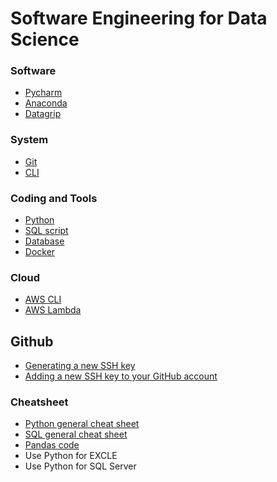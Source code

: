 # Software Engineering for Data Science

### Software
- [Pycharm](Notes/Pycharm.md) 
- [Anaconda](PublicCheatSheet/conda-cheatsheet.pdf) 
- [Datagrip](Notes/Datagrip.md)

### System
- [Git](Notes/Git.md) 
- [CLI](Notes/cli.md)

### Coding and Tools
- [Python](Notes/Python.md)
- [SQL script](Notes/SQL.md)
- [Database](Notes/DB.md)
- [Docker](Notes/Docker.md)

### Cloud
- [AWS CLI](Notes/AWS_CLI.md)
- [AWS Lambda](Notes/AWS_Lambda.md)

## Github
- [Generating a new SSH key](https://help.github.com/en/github/authenticating-to-github/generating-a-new-ssh-key-and-adding-it-to-the-ssh-agent)
- [Adding a new SSH key to your GitHub account](https://help.github.com/en/github/authenticating-to-github/adding-a-new-ssh-key-to-your-github-account)

### Cheatsheet
- [Python general cheat sheet](PrivateCheatSheet/python_cheatsheet.pdf) 
- [SQL general cheat sheet](PrivateCheatSheet/SQL_cheatsheet.pdf) 
- [Pandas code](PrivateCheatSheet/pandas_cheat_sheet.py) 
- Use Python for EXCLE
- Use Python for SQL Server


